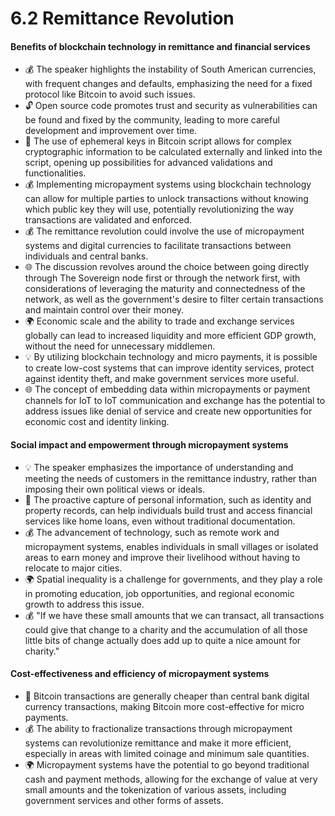 # 6.2 Remittance Revolution

#### Benefits of blockchain technology in remittance and financial services

* 💰 The speaker highlights the instability of South American currencies, with frequent changes and defaults, emphasizing the need for a fixed protocol like Bitcoin to avoid such issues.
* 🔓 Open source code promotes trust and security as vulnerabilities can be found and fixed by the community, leading to more careful development and improvement over time.
* 🤯 The use of ephemeral keys in Bitcoin script allows for complex cryptographic information to be calculated externally and linked into the script, opening up possibilities for advanced validations and functionalities.
* 💰 Implementing micropayment systems using blockchain technology can allow for multiple parties to unlock transactions without knowing which public key they will use, potentially revolutionizing the way transactions are validated and enforced.
* 💰 The remittance revolution could involve the use of micropayment systems and digital currencies to facilitate transactions between individuals and central banks.
* 🌐 The discussion revolves around the choice between going directly through The Sovereign node first or through the network first, with considerations of leveraging the maturity and connectedness of the network, as well as the government's desire to filter certain transactions and maintain control over their money.
* 🌍 Economic scale and the ability to trade and exchange services globally can lead to increased liquidity and more efficient GDP growth, without the need for unnecessary middlemen.
* 💡 By utilizing blockchain technology and micro payments, it is possible to create low-cost systems that can improve identity services, protect against identity theft, and make government services more useful.
* 🌐 The concept of embedding data within micropayments or payment channels for IoT to IoT communication and exchange has the potential to address issues like denial of service and create new opportunities for economic cost and identity linking.

#### Social impact and empowerment through micropayment systems

* 💡 The speaker emphasizes the importance of understanding and meeting the needs of customers in the remittance industry, rather than imposing their own political views or ideals.
* 📝 The proactive capture of personal information, such as identity and property records, can help individuals build trust and access financial services like home loans, even without traditional documentation.
* 💰 The advancement of technology, such as remote work and micropayment systems, enables individuals in small villages or isolated areas to earn money and improve their livelihood without having to relocate to major cities.
* 🌍 Spatial inequality is a challenge for governments, and they play a role in promoting education, job opportunities, and regional economic growth to address this issue.
* 💰 "If we have these small amounts that we can transact, all transactions could give that change to a charity and the accumulation of all those little bits of change actually does add up to quite a nice amount for charity."

#### Cost-effectiveness and efficiency of micropayment systems

* 💱 Bitcoin transactions are generally cheaper than central bank digital currency transactions, making Bitcoin more cost-effective for micro payments.
* 💰 The ability to fractionalize transactions through micropayment systems can revolutionize remittance and make it more efficient, especially in areas with limited coinage and minimum sale quantities.
* 🌍 Micropayment systems have the potential to go beyond traditional cash and payment methods, allowing for the exchange of value at very small amounts and the tokenization of various assets, including government services and other forms of assets.
